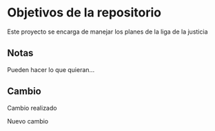 # Objetivos de la repositorio

Este proyecto se encarga de manejar los planes de la liga de la justicia


## Notas
Pueden hacer lo que quieran...

## Cambio

Cambio realizado

Nuevo cambio


